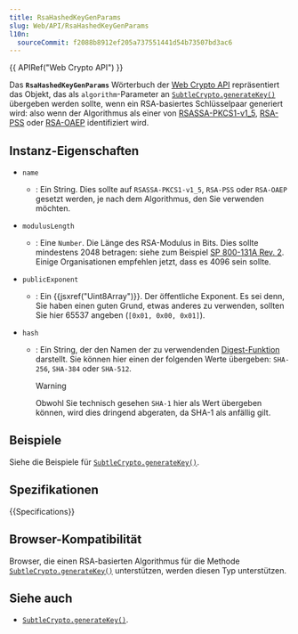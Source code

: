 ```yaml
---
title: RsaHashedKeyGenParams
slug: Web/API/RsaHashedKeyGenParams
l10n:
  sourceCommit: f2088b8912ef205a737551441d54b73507bd3ac6
---
```


{{ APIRef("Web Crypto API") }}

Das **`RsaHashedKeyGenParams`** Wörterbuch der [Web Crypto API](/de/docs/Web/API/Web_Crypto_API) repräsentiert das Objekt, das als `algorithm`-Parameter an [`SubtleCrypto.generateKey()`](/de/docs/Web/API/SubtleCrypto/generateKey) übergeben werden sollte, wenn ein RSA-basiertes Schlüsselpaar generiert wird: also wenn der Algorithmus als einer von [RSASSA-PKCS1-v1_5](/de/docs/Web/API/SubtleCrypto/sign#rsassa-pkcs1-v1_5), [RSA-PSS](/de/docs/Web/API/SubtleCrypto/sign#rsa-pss) oder [RSA-OAEP](/de/docs/Web/API/SubtleCrypto/encrypt#rsa-oaep) identifiziert wird.

## Instanz-Eigenschaften

- `name`
  - : Ein String. Dies sollte auf `RSASSA-PKCS1-v1_5`, `RSA-PSS` oder `RSA-OAEP` gesetzt werden, je nach dem Algorithmus, den Sie verwenden möchten.
- `modulusLength`
  - : Eine `Number`. Die Länge des RSA-Modulus in Bits. Dies sollte mindestens 2048 betragen: siehe zum Beispiel [SP 800-131A Rev. 2](https://csrc.nist.gov/pubs/sp/800/131/a/r2/final). Einige Organisationen empfehlen jetzt, dass es 4096 sein sollte.
- `publicExponent`
  - : Ein {{jsxref("Uint8Array")}}. Der öffentliche Exponent. Es sei denn, Sie haben einen guten Grund, etwas anderes zu verwenden, sollten Sie hier 65537 angeben (`[0x01, 0x00, 0x01]`).
- `hash`

  - : Ein String, der den Namen der zu verwendenden [Digest-Funktion](/de/docs/Web/API/SubtleCrypto/digest) darstellt. Sie können hier einen der folgenden Werte übergeben: `SHA-256`, `SHA-384` oder `SHA-512`.

    > [!WARNING]
    > Obwohl Sie technisch gesehen `SHA-1` hier als Wert übergeben können, wird dies dringend abgeraten, da SHA-1 als anfällig gilt.

## Beispiele

Siehe die Beispiele für [`SubtleCrypto.generateKey()`](/de/docs/Web/API/SubtleCrypto/generateKey).

## Spezifikationen

{{Specifications}}

## Browser-Kompatibilität

Browser, die einen RSA-basierten Algorithmus für die Methode [`SubtleCrypto.generateKey()`](/de/docs/Web/API/SubtleCrypto/generateKey) unterstützen, werden diesen Typ unterstützen.

## Siehe auch

- [`SubtleCrypto.generateKey()`](/de/docs/Web/API/SubtleCrypto/generateKey).

